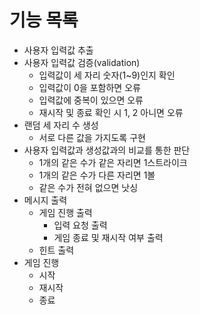 # 기능 목록

- 사용자 입력값 추출
- 사용자 입력값 검증(validation)
  - 입력값이 세 자리 숫자(1~9)인지 확인
  - 입력값이 0을 포함하면 오류
  - 입력값에 중복이 있으면 오류
  - 재시작 및 종료 확인 시 1, 2 아니면 오류
- 랜덤 세 자리 수 생성
  - 서로 다른 값을 가지도록 구현
- 사용자 입력값과 생성값과의 비교를 통한 판단
  - 1개의 같은 수가 같은 자리면 1스트라이크
  - 1개의 같은 수가 다른 자리면 1볼
  - 같은 수가 전혀 없으면 낫싱
- 메시지 출력
  - 게임 진행 출력
    - 입력 요청 출력
    - 게임 종료 및 재시작 여부 출력
  - 힌트 출력
- 게임 진행
  - 시작
  - 재시작
  - 종료
